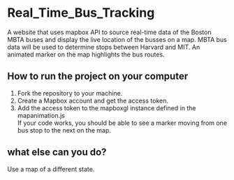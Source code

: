 # Real_Time_Bus_Tracking
A website that uses mapbox API to source real-time data of the Boston MBTA buses and  display the live location of the busses on a map. 
MBTA bus data will be used to determine stops between Harvard and MIT.
An animated marker on the map highlights the bus routes.

## How to run the project on your computer
1. Fork the repository to your machine.
2. Create a Mapbox account and get the access token.
3. Add the access token to the mapboxgl instance defined in the mapanimation.js
<br>If your code works, you should be able to see a marker moving from one bus stop to the next on the map.

## what else can you do?
Use a map of a different state.



